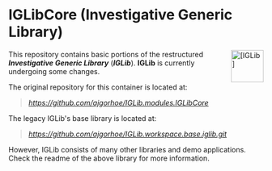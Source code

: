 # IGLibCore (Investigative Generic Library)

<img src="https://ajgorhoe.github.io/icons/IGLibIcon_256x256.png" alt="[IGLib]" align="right" width="48pt"
  style="float: right; max-width: 30%; width: 48pt; margin-left: 8pt;" />

This repository contains basic portions of the restructured ***Investigative Generic Library*** (***IGLib***). **IGLib** is currently undergoing some changes.

The original repository for this container is located at:

> *https://github.com/ajgorhoe/IGLib.modules.IGLibCore*

The legacy IGLib's base library is located at:

> *https://github.com/ajgorhoe/IGLib.workspace.base.iglib.git*

However, IGLib consists of many other libraries and demo applications. Check the readme of the above library for more information.
